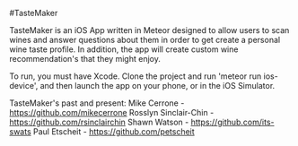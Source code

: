 #TasteMaker

TasteMaker is an iOS App written in Meteor designed to allow users to scan wines and answer questions about them in order to get create a personal wine taste profile. In addition, the app will create custom wine recommendation's that they might enjoy.

To run, you must have Xcode. Clone the project and run 'meteor run ios-device', and then launch the app on your phone, or in the iOS Simulator.


TasteMaker's past and present:
Mike Cerrone - https://github.com/mikecerrone
Rosslyn Sinclair-Chin - https://github.com/rsinclairchin
Shawn Watson - https://github.com/its-swats
Paul Etscheit - https://github.com/petscheit